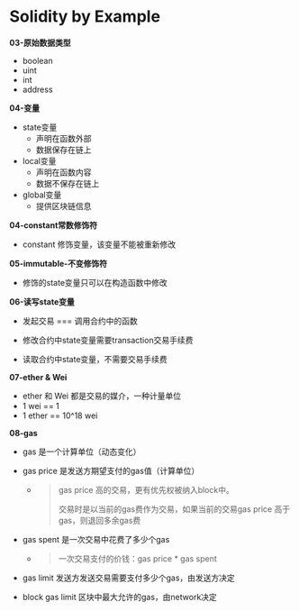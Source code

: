 # Solidity by Example

**03-原始数据类型**

- boolean
- uint
- int
- address



**04-变量**

- state变量
  - 声明在函数外部
  - 数据保存在链上
- local变量
  - 声明在函数内容
  - 数据不保存在链上
- global变量
  - 提供区块链信息



**04-constant常数修饰符**

- constant 修饰变量，该变量不能被重新修改



**05-immutable-不变修饰符**

- 修饰的state变量只可以在构造函数中修改



**06-读写state变量**

- 发起交易 === 调用合约中的函数

- 修改合约中state变量需要transaction交易手续费
- 读取合约中state变量，不需要交易手续费



**07-ether & Wei**

- ether 和 Wei 都是交易的媒介，一种计量单位
- 1 wei == 1
- 1 ether == 10^18 wei



**08-gas**

- gas 是一个计算单位（动态变化）

- gas price 是发送方期望支付的gas值（计算单位）

  - >gas price 高的交易，更有优先权被纳入block中。
    >
    >交易时是以当前的gas费作为交易，如果当前的交易gas price 高于gas，则退回多余gas费

- gas spent 是一次交易中花费了多少个gas

  - > 一次交易支付的价钱：gas price * gas spent

- gas limit 发送方发送交易需要支付多少个gas，由发送方决定
- block gas limit 区块中最大允许的gas，由network决定


